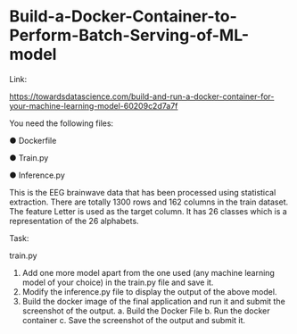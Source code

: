 # Build-a-Docker-Container-to-Perform-Batch-Serving-of-ML-model

Link:

https://towardsdatascience.com/build-and-run-a-docker-container-for-your-machine-learning-model-60209c2d7a7f

You need the following files:

● Dockerfile

● Train.py

● Inference.py


This is the EEG brainwave data that has been processed using statistical extraction.
There are totally 1300 rows and 162 columns in the train dataset. The feature Letter is
used as the target column. It has 26 classes which is a representation of the 26
alphabets.

Task:

train.py
1. Add one more model apart from the one used (any machine
learning model of your choice) in the train.py file and save it. 
2. Modify the inference.py file to display the output of the above model. 
3. Build the docker image of the final application and run it and submit the
screenshot of the output. 
a. Build the Docker File
b. Run the docker container
c. Save the screenshot of the output and submit it.
